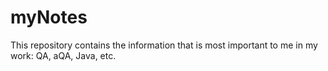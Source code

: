 # myNotes
 This repository contains the information that is most important to me in my work: QA, aQA, Java, etc.
